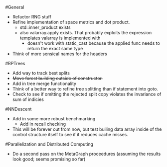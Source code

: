 #General
- Refactor RNG stuff
- Refine implementation of space metrics and dot product. 
  - std::inner_product exists
  - also valarray.apply exists. That probably exploits the expression templates valarray is implemented with
    - doesn't work with static_cast because the applied func needs to return the exact same type
- Think of more sensical names for the headers


#RPTrees
- Add way to track best splits
- ~~Move forest building outside of constructor.~~
- Add in tree merge functionality
- Think of a better way to refine tree splitting than if statement into goto.
- Check to see if omitting the rejected split copy violates the invariance of sum of indicies


#NNDescent
- Add in some more robust benchmarking
  - Add in recall checking
- This will be forever out from now, but test builing data array inside of the control structure itself to see if it reduces cache misses.

#Parallelization and Distributed Computing
- Do a second pass on the MetaGraph proceedures (assuming the results look good; seems promising so far)